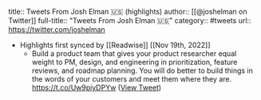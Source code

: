 title:: Tweets From Josh Elman 🇺🇸 (highlights)
author:: [[@joshelman on Twitter]]
full-title:: "Tweets From Josh Elman 🇺🇸"
category:: #tweets
url:: https://twitter.com/joshelman

- Highlights first synced by [[Readwise]] [[Nov 19th, 2022]]
	- Build a product team that gives your product researcher equal weight to PM, design, and engineering in prioritization, feature reviews, and roadmap planning. You will do better to build things in the words of your customers and meet them where they are. https://t.co/Uw9piyDPYw ([View Tweet](https://twitter.com/joshelman/status/1404446992533626892))